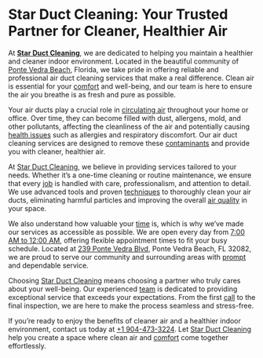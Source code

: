# Star Duct Cleaning: Your Trusted Partner for Cleaner, Healthier Air

At [**Star Duct Cleaning**](https://maps.app.goo.gl/pYkMpLGVXyu9ADxk8), we are dedicated to helping you maintain a healthier and cleaner indoor environment. Located in the beautiful community of [Ponte Vedra Beach](https://maps.app.goo.gl/pYkMpLGVXyu9ADxk8), Florida, we take pride in offering reliable and professional air duct cleaning services that make a real difference. Clean air is essential for your [comfort](https://maps.app.goo.gl/pYkMpLGVXyu9ADxk8) and well-being, and our team is here to ensure the air you breathe is as fresh and pure as possible.

Your air ducts play a crucial role in [circulating air](https://maps.app.goo.gl/pYkMpLGVXyu9ADxk8) throughout your home or office. Over time, they can become filled with dust, allergens, mold, and other pollutants, affecting the cleanliness of the air and potentially causing [health issues](https://maps.app.goo.gl/pYkMpLGVXyu9ADxk8) such as allergies and respiratory discomfort. Our air duct cleaning services are designed to remove these [contaminants](https://maps.app.goo.gl/pYkMpLGVXyu9ADxk8) and provide you with cleaner, healthier air.

At [Star Duct Cleaning](https://maps.app.goo.gl/pYkMpLGVXyu9ADxk8), we believe in providing services tailored to your needs. Whether it’s a one-time cleaning or routine maintenance, we ensure that every [job](https://maps.app.goo.gl/pYkMpLGVXyu9ADxk8) is handled with care, professionalism, and attention to detail. We use advanced tools and proven [techniques](https://maps.app.goo.gl/pYkMpLGVXyu9ADxk8) to thoroughly clean your air ducts, eliminating harmful particles and improving the overall [air quality](https://maps.app.goo.gl/pYkMpLGVXyu9ADxk8) in your space.

We also understand how valuable your [time](https://maps.app.goo.gl/pYkMpLGVXyu9ADxk8) is, which is why we’ve made our services as accessible as possible. We are open every day from [7:00 AM to 12:00 AM](https://maps.app.goo.gl/pYkMpLGVXyu9ADxk8), offering flexible appointment times to fit your busy schedule. Located at [239 Ponte Vedra Blvd](https://maps.app.goo.gl/pYkMpLGVXyu9ADxk8), Ponte Vedra Beach, FL 32082, we are proud to serve our community and surrounding areas with [prompt](https://maps.app.goo.gl/pYkMpLGVXyu9ADxk8) and dependable service.

Choosing [Star Duct Cleaning](https://maps.app.goo.gl/pYkMpLGVXyu9ADxk8) means choosing a partner who truly cares about your well-being. Our experienced [team](https://maps.app.goo.gl/pYkMpLGVXyu9ADxk8) is dedicated to providing exceptional service that exceeds your expectations. From the first [call](https://maps.app.goo.gl/pYkMpLGVXyu9ADxk8) to the final inspection, we are here to make the process seamless and stress-free.

If you’re ready to enjoy the benefits of cleaner air and a healthier indoor environment, contact us today at [+1 904-473-3224](https://maps.app.goo.gl/pYkMpLGVXyu9ADxk8). Let [Star Duct Cleaning](https://maps.app.goo.gl/pYkMpLGVXyu9ADxk8) help you create a space where clean air and [comfort](https://maps.app.goo.gl/pYkMpLGVXyu9ADxk8) come together effortlessly.
